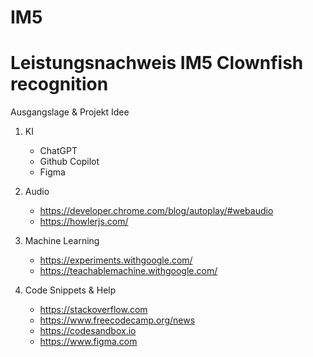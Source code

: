 # IM5
 # Leistungsnachweis IM5 Clownfish recognition 
 
 Ausgangslage & Projekt Idee 












<!------- Sources  & code snippets ------->
<!------- Sources  & code snippets ------->
<!------- Sources  & code snippets ------->

1) KI 
    - ChatGPT 
    - Github Copilot 
    - Figma 
 
 2) Audio 
    - https://developer.chrome.com/blog/autoplay/#webaudio 
    - https://howlerjs.com/

 3) Machine Learning
    - https://experiments.withgoogle.com/
    - https://teachablemachine.withgoogle.com/

4) Code Snippets & Help 
    - https://stackoverflow.com
    - https://www.freecodecamp.org/news
    - https://codesandbox.io
    - https://www.figma.com

    

 
 
 

